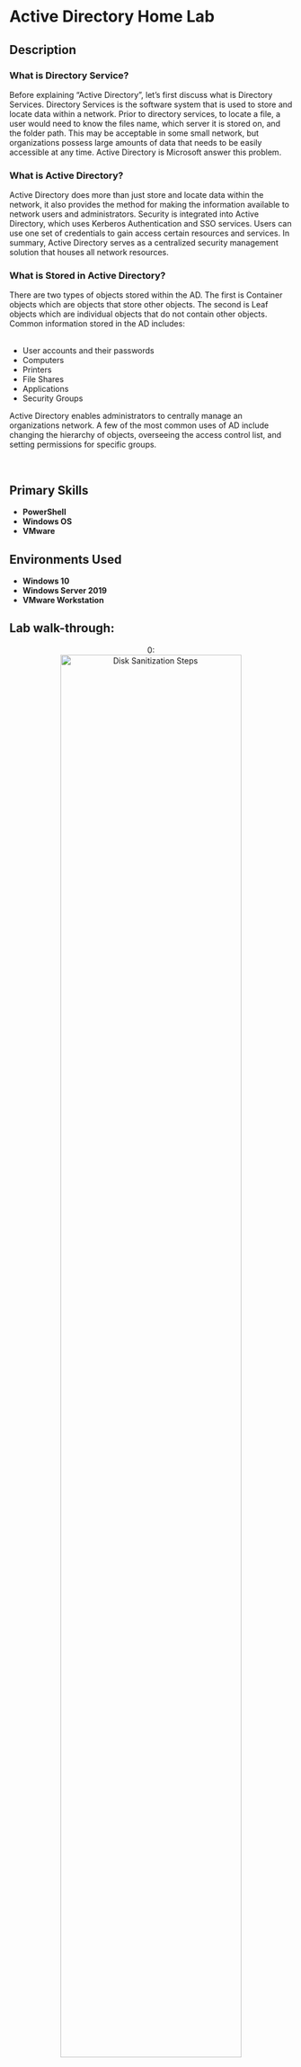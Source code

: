 <h1>Active Directory Home Lab</h1>

<h2>Description</h2>
<h3>What is Directory Service?</h3>
Before explaining “Active Directory”, let’s first discuss what is Directory Services. Directory Services is the software system that is used to store and locate data within a network. Prior to directory services, to locate a file, a user would need to know the files name, which server it is stored on, and the folder path. This may be acceptable in some small network, but organizations possess large amounts of data that needs to be easily accessible at any time. Active Directory is Microsoft answer this problem.

<h3>What is Active Directory?</h3>
Active Directory does more than just store and locate data within the network, it also provides the method for making the information available to network users and administrators. Security is integrated into Active Directory, which uses Kerberos Authentication and SSO services. Users can use one set of credentials to gain access certain resources and services. In summary, Active Directory serves as a centralized security management solution that houses all network resources.

<h3>What is Stored in Active Directory?</h3>
There are two types of objects stored within the AD. The first is Container objects which are objects that store other objects. The second is Leaf objects which are individual objects that do not contain other objects. Common information stored in the AD includes:
<br />
<br />

- User accounts and their passwords 
- Computers
- Printers
- File Shares
- Applications
- Security Groups

Active Directory enables administrators to centrally manage an organizations network. A few of the most common uses of AD include changing the hierarchy of objects, overseeing the access control list, and setting permissions for specific groups.

<br />


<h2>Primary Skills</h2>

- <b>PowerShell</b>
- <b>Windows OS</b>
- <b>VMware</b>

<h2>Environments Used </h2>

- <b>Windows 10</b>
- <b>Windows Server 2019</b>
- <b>VMware Workstation</b>

<h2>Lab walk-through:</h2>

<p align="center">
0:  <br/>
<img src="https://imgur.com/sq3VIaY.png" height="80%" width="80%" alt="Disk Sanitization Steps"/>
<br />
<br />
Configure the network adapters with information from the network diagram: <br/>
<img src="https://imgur.com/HM4f17B.png" height="80%" width="80%" alt="Disk Sanitization Steps"/>
<br />
<br />
2:  <br/>
<img src="https://imgur.com/NIMmfLm.png" height="80%" width="80%" alt="Disk Sanitization Steps"/>
<br />
<br />
3: <br/>
<img src="https://imgur.com/bOZH4kn.png" height="80%" width="80%" alt="Disk Sanitization Steps"/>
<br />
<br />
4:  <br/>
<img src="https://imgur.com/3FPrjRY.png" height="80%" width="80%" alt="Disk Sanitization Steps"/>
<br />
<br />
5:  <br/>
<img src="https://imgur.com/nHY5hYM.png" height="80%" width="80%" alt="Disk Sanitization Steps"/>
<br />
<br />
6:  <br/>
<img src="https://imgur.com/DO7ajS7.png" height="80%" width="80%" alt="Disk Sanitization Steps"/>
<br />
<br />
7:  <br/>
<img src="https://imgur.com/Vc7zryN.png" height="80%" width="80%" alt="Disk Sanitization Steps"/>
<br />
<br />
8:  <br/>
<img src="https://imgur.com/zCAf6xL.png" height="80%" width="80%" alt="Disk Sanitization Steps"/>
<br />
<br />
9:  <br/>
<img src="https://imgur.com/Vg2LDbC.png" height="80%" width="80%" alt="Disk Sanitization Steps"/>
<br />
<br />
10:  <br/>
<img src="https://imgur.com/xMkzHT9.png" height="80%" width="80%" alt="Disk Sanitization Steps"/>
</p>

<!--
 ```diff
- text in red
+ text in green
! text in orange
# text in gray
@@ text in purple (and bold)@@
```
--!>
